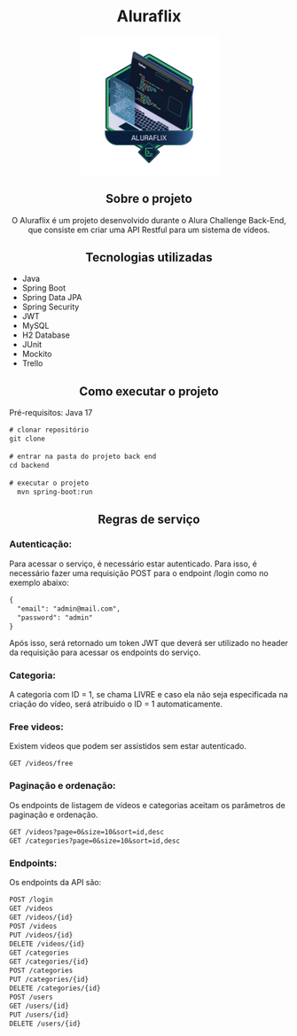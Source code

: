 <h1 style="text-align: center;"> Aluraflix</h1>
<img src="img/130516084-f199b740-4daf-4d67-a995-9bfdb2bd4560.png" alt="Aluraflix" style="display: block; margin-left: auto; margin-right: auto; width: 50%;" />
<h2 style="text-align: center;">Sobre o projeto</h2>
<p style="text-align: center;">O Aluraflix é um projeto desenvolvido durante o Alura Challenge Back-End, que consiste em criar uma API Restful para um sistema de vídeos.</p>

<h2 style="text-align: center;">Tecnologias utilizadas</h2>
<ul>
<li>Java</li>
<li>Spring Boot</li>
<li>Spring Data JPA</li>
<li>Spring Security</li>
<li>JWT</li>
<li>MySQL</li>
<li>H2 Database</li>
<li>JUnit</li>
<li>Mockito</li>
<li>Trello</li>
</ul>

<h2 style="text-align: center;">Como executar o projeto</h2>
<p>Pré-requisitos: Java 17</p>


    # clonar repositório
    git clone

    # entrar na pasta do projeto back end
    cd backend

    # executar o projeto
      mvn spring-boot:run


<h2 style="text-align: center;">Regras de serviço</h2>
<h3>Autenticação:</h3>
<p>Para acessar o serviço, é necessário estar autenticado. Para isso, é necessário fazer uma requisição POST para o endpoint /login como no exemplo abaixo:</p>

    {
      "email": "admin@mail.com",
      "password": "admin"
    }

<p>Após isso, será retornado um token JWT que deverá ser utilizado no header da requisição para acessar os endpoints do serviço.</p>

<h3>Categoria:</h3>
<p>A categoria com ID = 1, se chama LIVRE e caso ela não seja especificada na criação do vídeo, será atribuido o ID = 1 automaticamente.</p>


<h3>Free videos:</h3>
<p>Existem videos que podem ser assistidos sem estar autenticado.</p>


    GET /videos/free


<h3>Paginação e ordenação:</h3>
<p>Os endpoints de listagem de vídeos e categorias aceitam os parâmetros de paginação e ordenação.</p>


    GET /videos?page=0&size=10&sort=id,desc
    GET /categories?page=0&size=10&sort=id,desc


<h3>Endpoints:</h3>
<p>Os endpoints da API são:</p>


    POST /login
    GET /videos
    GET /videos/{id}
    POST /videos
    PUT /videos/{id}
    DELETE /videos/{id}
    GET /categories
    GET /categories/{id}
    POST /categories
    PUT /categories/{id}
    DELETE /categories/{id}
    POST /users
    GET /users/{id}
    PUT /users/{id}
    DELETE /users/{id}






